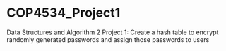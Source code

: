 # COP4534_Project1
Data Structures and Algorithm 2 Project 1: Create a hash table to encrypt randomly generated passwords and assign those passwords to users
